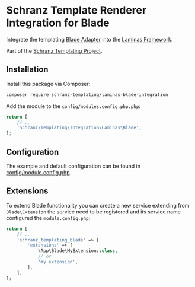 # Schranz Template Renderer Integration for Blade

Integrate the templating [Blade Adapter](https://github.com/schranz-templating/blade-adapter)
into the [Laminas Framework](https://getlaminas.org/).

Part of the [Schranz Templating Project](https://github.com/schranz-templating/templating).

## Installation

Install this package via Composer:

```bash
composer require schranz-templating/laminas-blade-integration
```

Add the module to the `config/modules.config.php.php`:

```php
return [
    // ...
    'Schranz\Templating\Integration\Laminas\Blade',
];
```

## Configuration

The example and default configuration can be found in [config/module.config.php](config/module.config.php).

## Extensions

To extend Blade functionality you can create a new service extending from `Blade\Extension`
the service need to be registered and its service name configured the `module.config.php`:

```php
return [
    // ...
    'schranz_templating_blade' => [
        'extensions' => [
            \App\Blade\MyExtension::class,
            // or
            'my_extension',
        ],
    ],
];
```
